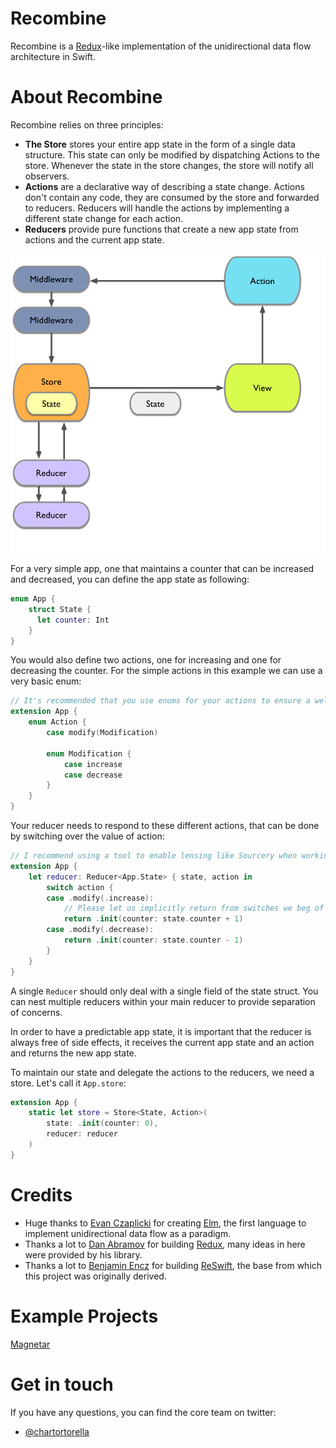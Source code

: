 # Recombine

Recombine is a [Redux](https://github.com/reactjs/redux)-like implementation of the unidirectional data flow architecture in Swift.

# About Recombine

Recombine relies on three principles:
- **The Store** stores your entire app state in the form of a single data structure. This state can only be modified by dispatching Actions to the store. Whenever the state in the store changes, the store will notify all observers.
- **Actions** are a declarative way of describing a state change. Actions don't contain any code, they are consumed by the store and forwarded to reducers. Reducers will handle the actions by implementing a different state change for each action.
- **Reducers** provide pure functions that create a new app state from actions and the current app state.

![](Docs/img/recombine_concept.png)

For a very simple app, one that maintains a counter that can be increased and decreased, you can define the app state as following:

```swift
enum App {
    struct State {
      let counter: Int
    }
}
```

You would also define two actions, one for increasing and one for decreasing the counter. For the simple actions in this example we can use a very basic enum:

```swift
// It's recommended that you use enums for your actions to ensure a well typed implementation.
extension App {
    enum Action {
        case modify(Modification)

        enum Modification {
            case increase
            case decrease
        }
    }
}
```

Your reducer needs to respond to these different actions, that can be done by switching over the value of action:

```swift
// I recommend using a tool to enable lensing like Sourcery when working with a state with more than a handful of elements.
extension App {
    let reducer: Reducer<App.State> { state, action in
        switch action {
        case .modify(.increase):
            // Please let us implicitly return from switches we beg of you core team.
            return .init(counter: state.counter + 1)
        case .modify(.decrease):
            return .init(counter: state.counter - 1)
        }
    }
}
```

A single `Reducer` should only deal with a single field of the state struct. You can nest multiple reducers within your main reducer to provide separation of concerns.

In order to have a predictable app state, it is important that the reducer is always free of side effects, it receives the current app state and an action and returns the new app state.

To maintain our state and delegate the actions to the reducers, we need a store. Let's call it `App.store`:

```swift
extension App {
    static let store = Store<State, Action>(
        state: .init(counter: 0),
        reducer: reducer
    )
}
```

# Credits

- Huge thanks to [Evan Czaplicki](https://github.com/evancz) for creating [Elm](https://github.com/elm-lang), the first language to implement unidirectional data flow as a paradigm.
- Thanks a lot to [Dan Abramov](https://github.com/gaearon) for building [Redux](https://github.com/reactjs/redux), many ideas in here were provided by his library.
- Thanks a lot to [Benjamin Encz](https://github.com/Ben-G) for building [ReSwift](https://github.com/ReSwift/ReSwift), the base from which this project was originally derived.

# Example Projects

[Magnetar](https://github.com/Qata/Magnetar)

# Get in touch

If you have any questions, you can find the core team on twitter:

- [@chartortorella](https://twitter.com/chartortorella)
